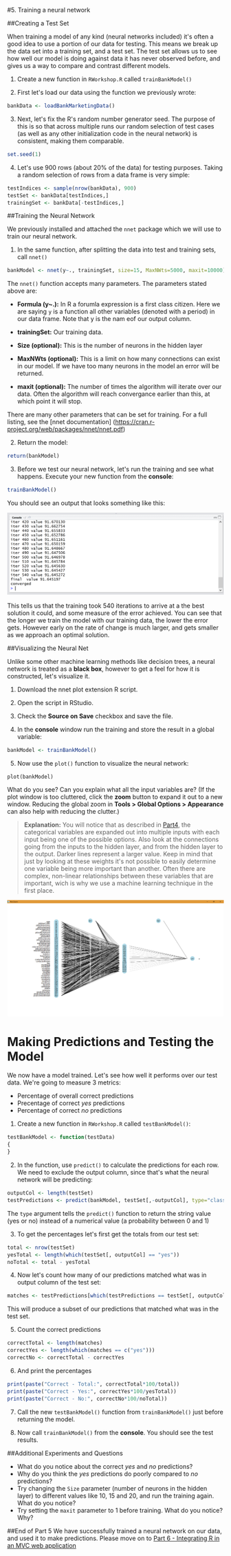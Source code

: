 #5. Training a neural network

##Creating a Test Set

When training a model of any kind (neural networks included) it's often a good idea to use a portion of our data for testing. This means we break up the data set into a training set, and a test set. The test set allows us to see how well our model is doing against data it has never observed before, and gives us a way to compare and contrast different models.

1. Create a new function in `RWorkshop.R` called `trainBankModel()`

2. First let's load our data using the function we previously wrote:

  ```R
  bankData <- loadBankMarketingData()
  ```
 
3. Next, let's fix the R's random number generator seed. The purpose of this is so that across multiple runs our random selection of test cases (as well as any other initialization code in the neural network) is consistent, making them comparable.

  ```R
  set.seed(1)
  ```
  
4. Let's use 900 rows (about 20% of the data) for testing purposes. Taking a random selection of rows from a data frame is very simple:

  ```R
  testIndices <- sample(nrow(bankData), 900)
  testSet <- bankData[testIndices,]
  trainingSet <- bankData[-testIndices,]
  ```
  
  
##Training the Neural Network

We previously installed and attached the `nnet` package which we will use to train our neural network.

1. In the same function, after splitting the data into test and training sets, call `nnet()`

  ```R
  bankModel <- nnet(y~., trainingSet, size=15, MaxNWts=5000, maxit=10000)
  ```
  
  The `nnet()` function accepts many parameters. The parameters stated above are:
  * __Formula (y~.):__ In R a forumla expression is a first class citizen. Here we are saying `y` is a function all other variables (denoted with a period) in our data frame. Note that y is the nam eof our output column.
  
  * __trainingSet:__ Our training data.
  
  * __Size (optional):__ This is the number of neurons in the hidden layer
  
  * __MaxNWts (optional):__ This is a limit on how many connections can exist in our model. If we have too many neurons in the model an error will be returned.
  
  * __maxit (optional):__ The number of times the algorithm will iterate over our data. Often the algorithm will reach convergance earlier than this, at which point it will stop.
  
  There are many other parameters that can be set for training. For a full listing, see the [nnet documentation] (https://cran.r-project.org/web/packages/nnet/nnet.pdf)

2. Return the model:
  ```R
  return(bankModel)
  ```

3. Before we test our neural network, let's run the training and see what happens. Execute your new function from the __console__:
  ```R
  trainBankModel()
  ```
  
  You should see an output that looks something like this:
  
  ![01-training-iterations](Part5-Content/01-training-iterations.png)
  
  This tells us that the training took 540 iterations to arrive at a the best solution it could, and some measure of the error achieved. You can see that the longer we train the model with our training data, the lower the error gets. However early on the rate of change is much larger, and gets smaller as we approach an optimal solution.


##Visualizing the Neural Net

Unlike some other machine learning methods like decision trees, a neural network is treated as a __black box__, however to get a feel for how it is constructed, let's visualize it.

1. Download the  nnet plot extension R script.

2. Open the script in RStudio.

3. Check the __Source on Save__ checkbox and save the file.

4. In the __console__ window run the training and store the result in a global variable:

  ```R
  bankModel <- trainBankModel()
  ```
  
5. Now use the `plot()` function to visualize the neural network:
  ```
  plot(bankModel)
  ```
  
  What do you see? Can you explain what all the input variables are? (If the plot window is too cluttered, click the __zoom__ button to expand it out to a new window. Reducing the global zoom in __Tools > Global Options > Appearance__ can also help with reducing the clutter.)

> __Explanation:__ You will notice that as described in [Part4](Part4.md), the categorical variables are expanded out into multiple inputs with each input being one of the possible options. Also look at the connections going from the inputs to the hidden layer, and from the hidden layer to the output. Darker lines represent a larger value. Keep in mind that just by looking at these weights it's not possible to easily determine one variable being more important than another. Often there are complex, non-linear relationships between these variables that are important, wich is why we use a machine learning technique in the first place.

![02-model-visualization](Part5-Content/02-model-visualization.png)

# Making Predictions and Testing the Model

We now have a model trained. Let's see how well it performs over our test data. We're going to measure 3 metrics:
* Percentage of overall correct predictions
* Precentage of correct _yes_ predictions
* Percentage of correct _no_ predictions

1. Create a new function in `RWorkshop.R` called `testBankModel()`:
  ```R
  testBankModel <- function(testData)
  {
  }
  ```

2. In the function, use `predict()` to calculate the predictions for each row. We need to exclude the output column, since that's what the neural network will be predicting:
  ```R
  outputCol <- length(testSet)
  testPredictions <- predict(bankModel, testSet[,-outputCol], type="class")
  ```
  
  The `type` argument tells the `predict()` function to return the string value (yes or no) instead of a numerical value (a probability between 0 and 1)

3. To get the percentages let's first get the totals from our test set:
  ```R
  total <- nrow(testSet)
  yesTotal <- length(which(testSet[, outputCol] == "yes"))
  noTotal <- total - yesTotal
  ```
  
4. Now let's count how many of our predictions matched what was in output column of the test set:
  ```R
  matches <- testPredictions[which(testPredictions == testSet[, outputCol])]
  ```
  
  This will produce a subset of our predictions that matched what was in the test set.

5. Count the correct predictions
  ```R
  correctTotal <- length(matches)
  correctYes <- length(which(matches == c("yes")))
  correctNo <- correctTotal - correctYes
  ```
  
6. And print the percentages
  ```R
  print(paste("Correct - Total:", correctTotal*100/total))
  print(paste("Correct - Yes:", correctYes*100/yesTotal))
  print(paste("Correct - No:", correctNo*100/noTotal))
  ```
  
7. Call the new `testBankModel()` function from `trainBankModel()` just before returning the model.

8. Now call `trainBankModel()` from the __console__. You should see the test results.


##Additional Experiments and Questions

* What do you notice about the correct _yes_ and _no_ predictions?
* Why do you think the _yes_ predictions do poorly compared to _no_ predictions?
* Try changing the `Size` parameter (number of neurons in the hidden layer) to different values like 10, 15 and 20, and run the training again. What do you notice?
* Try setting the `maxit` parameter to 1 before training. What do you notice? Why?

##End of Part 5
We have successfully trained a neural network on our data, and used it to make predictions. Please move on to [Part 6 - Integrating R in an MVC web application](Part6-DotNet-Integration.md)
